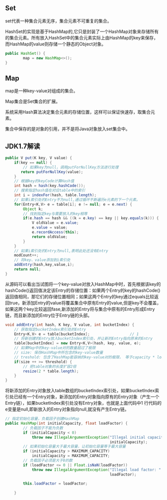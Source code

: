 ## Set

set代表一种集合元素无序，集合元素不可重复的集合。

HashSet的实现是基于HashMap的,它只是封装了一个HashMap对象来存储所有的集合元素。所有放入HashSet中的集合元素实际上由HashMap的key来保存，而HashMap的value则存储一个静态的Object对象。

```java
public HashSet() {
        map = new HashMap<>();
}
```



## Map

map是一种key-value对组成的集合。

Map集合是Set集合的扩展。

系统采用Hash算法决定集合元素的存储位置，这样可以保证快速存，取集合元素。

集合中保存的是对象的引用，并不是将Java对象放入set集合中。

## JDK1.7解读

```java
public V put(K key, V value) {
    if(key == null) {
        // 如果key为null，调用putForNullKey方法进行处理
       return putForNullKey(value); 
    }
    // 根据key的keyCode计算Hash值
    int hash = hash(key.hashCode());
    // 搜索指定hash值在对应table中的索引
    int i = indexFor(hash, table.length);
    // 如果i索引处的Entry不为null,通过循环不断遍历e元素的下一个元素。
    for(Entry<K,V> e = table[i]; e != null; e = e.next) {
        Object k;
        // 找到指定key与需要放入的key相等
        if(e.hash == hash && ((k = e.key) == key || key.equals(k))) {
            V oldValue = e.value;
            e.value = value;
            e.recordAccess(this);
            return oldValue;
        }
    }
    // 如果i索引处的Entry为null,表明此处还没有Entry
    modCount++;
    // 将key、value添加到i索引处
    addEntry(hash,key,value,i);
    return null;
}
```

从源码可以看出当试图将一个key-value对放入HashMap中时，首先根据该key的hashCode()返回值决定该Entry的存储位置：如果两个Entry的key的hashCode()返回值相同，那它们的存储位置相同；如果这两个Entry的key通过equals比较返回true，新添加Entry的value将覆盖集合中原有Entry的value,但是key不会覆盖，如果这两个key比较返回fase,新添加的Entry将与集合中原有的Entry形成Entry链，而且新添加的Entry位于Entry链的头部。

```java
void addEntry(int hash, K key, V value, int bucketIndex) {
    // 获取指定bucketIndex索引处的Entry
    Entry<K,V> e = table[bucketIndex];                  // 1
    // 将新创建的Entry放入bucketIndex索引处，并让新的Entry指向原来的Entry
    table[bucketIndex] = new Entry<K,V>(hash, key, value, e);
    // 如果Map中的key-value对的数量超过了极限
    // size: 保存HashMap中所包含的key-value数量
    // treshold: 包含了HashMap能容纳的key-value对的极限， 等于capacity * loadFactor
    if(size ++ >= threshold) {
        // 把table对象的长度扩容2倍
        resize(2 * table.length);
    }
}
```

将新添加的Entry对象放入table数组的bucketIndex索引处，如果bucketIndex索引处已经有一个Entry对象，新添加的Entry对象指向原有的Entry对象（产生一个Entry链），如果bucketIndex索引处没有Entry对象，也就是上面代码中1 行代码的e变量是null,即新放入的Entry对象指向null,就没有产生Entry链。

```java
// 指定初始化容量，负载因子创建HashMap 
public HashMap(int initialCapacity, float loadFactor) {
    	// 负载因子不能为负数
        if (initialCapacity < 0)
            throw new IllegalArgumentException("Illegal initial capacity: " +
                                               initialCapacity);
    	// 如果初始化容量大于最大容量，让初始化容量等于最大容量
        if (initialCapacity > MAXIMUM_CAPACITY)
            initialCapacity = MAXIMUM_CAPACITY;
    	// 负载因子必须是大于0的数
        if (loadFactor <= 0 || Float.isNaN(loadFactor))
            throw new IllegalArgumentException("Illegal load factor: " +
                                               loadFactor);
    
        this.loadFactor = loadFactor;
   		
    }

```

